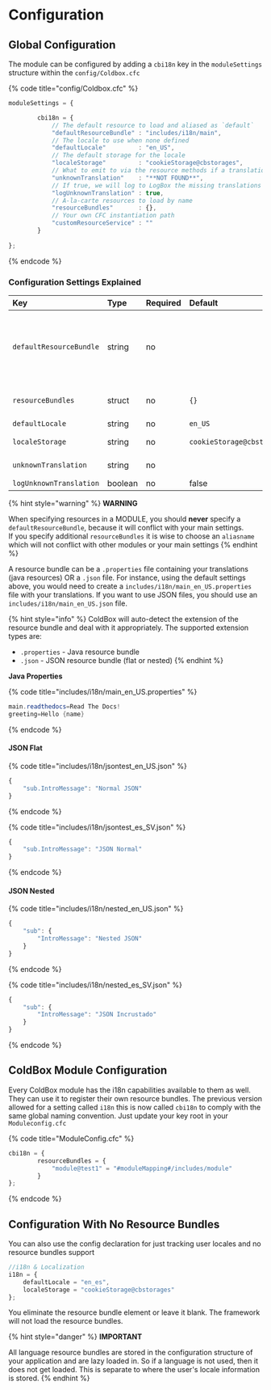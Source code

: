 # Configuration

## Global Configuration

The module can be configured by adding a `cbi18n` key in the `moduleSettings` structure within the `config/Coldbox.cfc`

{% code title="config/Coldbox.cfc" %}
```javascript
moduleSettings = {

		cbi18n = {
			// The default resource to load and aliased as `default`
			"defaultResourceBundle" : "includes/i18n/main",
			// The locale to use when none defined
			"defaultLocale"         : "en_US",
			// The default storage for the locale
			"localeStorage"         : "cookieStorage@cbstorages",
			// What to emit to via the resource methods if a translation is not found
			"unknownTranslation"    : "**NOT FOUND**",
			// If true, we will log to LogBox the missing translations
			"logUnknownTranslation" : true,
			// A-la-carte resources to load by name
			"resourceBundles"       : {},
			// Your own CFC instantiation path
			"customResourceService" : ""
		}
		
};
```
{% endcode %}

### Configuration Settings Explained

| Key | Type | Required | Default | Description |
| :--- | :--- | :--- | :--- | :--- |
| `defaultResourceBundle` | string | no |  | This is the path for a resource bundle that will be treated as the default resource bundle with an alias of `default` . The path must NOT include language or variants, just the name of path prefix`includes/i18n/main_en_US.properties` should be specified as `includes/i18n/main` |
| `resourceBundles` | struct | no | `{}` | key-value struct of resource alias name and bundle path **without** the lang\_COUNTRY.\(properties\|json\) part. |
| `defaultLocale` | string | no | `en_US` | default locale  |
| `localeStorage` | string | no | `cookieStorage@cbstorages` | cbstorages service where current locale is  stored |
| `unknownTranslation` | string | no |  | if no unknowTranslation is set getResource will fail on unknown resourceKeys |
| `logUnknownTranslation` | boolean | no | false | will log unknown translations to logbox |

{% hint style="warning" %}
**WARNING**

When specifying resources in a MODULE, you should **never** specify a `defaultResourceBundle`, because it will conflict with your main settings.   
If you specify additional `resourceBundles` it is wise to choose an `aliasname` which will not conflict with other modules or your main settings
{% endhint %}

A resource bundle can be a `.properties` file containing your translations \(java resources\) OR a `.json` file.  For instance, using the default settings above, you would need to create a `includes/i18n/main_en_US.properties` file with your translations. If you want to use JSON files, you should use an  `includes/i18n/main_en_US.json` file.

{% hint style="info" %}
ColdBox will auto-detect the extension of the resource bundle and deal with it appropriately.  The supported extension types are: 

* `.properties` - Java resource bundle
* `.json` - JSON resource bundle \(flat or nested\)
{% endhint %}

**Java Properties**

{% code title="includes/i18n/main\_en\_US.properties" %}
```java
main.readthedocs=Read The Docs!
greeting=Hello {name}
```
{% endcode %}

#### JSON Flat

{% code title="includes/i18n/jsontest\_en\_US.json" %}
```javascript
{
    "sub.IntroMessage": "Normal JSON"
}
```
{% endcode %}

{% code title="includes/i18n/jsontest\_es\_SV.json" %}
```javascript
{
    "sub.IntroMessage": "JSON Normal"
}
```
{% endcode %}

#### JSON Nested

{% code title="includes/i18n/nested\_en\_US.json" %}
```javascript
{
    "sub": {
        "IntroMessage": "Nested JSON"
    }
}
```
{% endcode %}

{% code title="includes/i18n/nested\_es\_SV.json" %}
```javascript
{
    "sub": {
        "IntroMessage": "JSON Incrustado"
    }
}
```
{% endcode %}

## ColdBox Module Configuration

Every ColdBox module has the i18n capabilities available to them as well.  They can use it to register their own resource bundles. The previous version allowed for a setting called `i18n` this is now called `cbi18n` to comply with the same global naming convention.  Just update your key root in your `Moduleconfig.cfc`

{% code title="ModuleConfig.cfc" %}
```javascript
cbi18n = {
		resourceBundles = {
			"module@test1" = "#moduleMapping#/includes/module"
		}
};
```
{% endcode %}

## Configuration With No Resource Bundles

You can also use the config declaration for just tracking user locales and no resource bundles support

```javascript
//i18n & Localization
i18n = {
    defaultLocale = "en_es",
    localeStorage = "cookieStorage@cbstorages"
};
```

You eliminate the resource bundle element or leave it blank. The framework will not load the resource bundles.

{% hint style="danger" %}
**IMPORTANT**   
  
All language resource bundles are stored in the configuration structure of your application and are lazy loaded in. So if a language is not used, then it does not get loaded. This is separate to where the user's locale information is stored.
{% endhint %}

